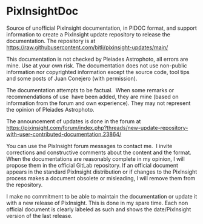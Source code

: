 # PixInsightDoc

Source of unofficial PixInsight documentation, in PIDOC format, and support information to create a PixInsight update repository to release the documentation. The repository is at https://raw.githubusercontent.com/bitli/pixinsight-updates/main/

This documentation is not checked by Pleiades Astrophoto, all errors are mine. Use at your own risk. The documentation does not use non-public information nor copyrighted information except the source code, tool tips and some posts of Juan Conejero (with permission).

The documentation attempts to be factual.  When some remarks or recommendations of use  have been added, they are mine (based on information from the forum and own experience). They may not represent the opinion of Pleiades Astrophoto.

The announcement of updates is done in the forum at https://pixinsight.com/forum/index.php?threads/new-update-repository-with-user-contributed-documentation.23864/

You can use the PixInsight forum messages to contact me.  I invite corrections and constructive comments about
the content and the format.
When the documentations are reasonably complete in my opinion, I will propose them in the official GitLab repository. If an official document appears in the standard PixInsight distribution or if changes to the PixInsight process makes a document obsolete or misleading, I will remove them from the repository.

I make no commitment to be able to maintain the documentation or update it with a new release of PixInsight. This is done in my spare time. Each non official document is clearly labeled as such and shows the date/PixInsight version of the last release.
